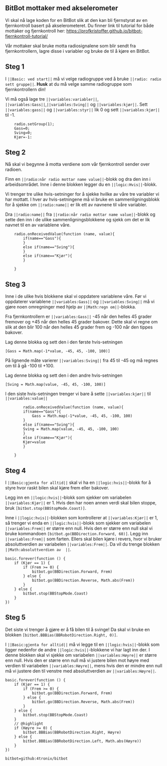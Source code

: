 ## BitBot mottaker med akselerometer

Vi skal nå lage koden for en BitBot slik at den kan bli fjernstyrat av en fjernkontroll basert på akselerometeret. Du finner link til tutorial for både mottaker og fjernkontroll her: https://profkristoffer.github.io/bitbot-fjernkontroll-tutorial/  

Vår mottaker skal bruke motta radiosignalene som blir sendt fra fjernkontrollern, lagre disse i variabler og bruke de til å kjøre en BitBot.

## Steg 1
I ``||Basic: ved start||`` må vi velge radiogruppe ved å bruke ``||radio: radio sett gruppe||``. **Husk** at du må velge samme radiogruppe som fjernkontrollern din!  

Vi må også lage tre ``||variables:variabler||``, ``||variables:Gass||``,``||variables:Sving||`` og ``||variables:kjør||``. Sett  ``||variables:gass||`` og ``||variables:styr||`` lik 0 og sett ``||variables:kjør||`` til -1.

```blocks
    radio.setGroup(1);
    Gass=0;
    Sving=0;
    Kjør=-1:
```

## Steg 2
Nå skal vi begynne å motta verdiene som vår fjernkontroll sender over radioen.  

Finn en ``||radio:når radio mottar name value||``-blokk og dra den inn i arbeidsområdet. Inne i denne blokken legger du en ``||logic:Hvis||``-blokk.  

Vi trenger tre ulike hvis-setninger for å sjekke hvilke av våre tre variabler vi har mottatt. I hver av hvis-setningene må vi bruke en sammenligningsblokk for å sjekke om ``||radio:name||`` er lik ett av navnene til våre variabler.  

Dra ``||radio:name||`` fra ``||radio:når radio mottar name value||``-blokk og sette den inn i de ulike sammenligningsblokkene og sjekk om det er lik navnet til en av variablene våre.

```blocks
    radio.onReceivedValue(function (name, value){ 
        if(name=="Gass"){
        }
        else if(name=="Sving"){
        }
        else if(name=="Kjør"){
        }
        
    }
```
## Steg 3
Inne i de ulike hvis blokkene skal vi oppdatere variablene våre. Før vi oppdaterer variablene ``||variables:Gass||`` og ``||variables:Sving||`` må vi gjøre noen omregninger med hjelp av ``||Math:regn om||``-blokka. 

Fra fjernkontrollern er ``||variables:Gass||`` -45 når den helles 45 grader fremover og +45 når den helles 45 grader bakover. Dette skal vi regne om slik at den blir 100 når den helles 45 grader frem og -100 når den tippes bakover.  

Lag denne blokka og sett den i den første hvis-setningen  

 ``[Gass = Math.map(-1*value, -45, 45, -100, 100)]``  

På lignende måte varierer ``||variables:Sving||`` fra 45 til -45 og må regnes om til å gå -100 til +100.

Lag denne blokka og sett den i den andre hvis-setningen

 ``[Sving = Math.map(value, -45, 45, -100, 100)]``  

I den siste hvis-setningen trenger vi bare å sette ``||variables:kjør||`` til ``||variables:value||``

```blocks
        radio.onReceivedValue(function (name, value){ 
        if(name=="Gass"){
            Gass = Math.map(-1*value, -45, 45, -100, 100)
        }
        else if(name=="Sving"){
        Sving = Math.map(value, -45, 45, -100, 100)
        }
        else if(name=="Kjør"){
        Kjør=value
        }
        
    }
```

## Steg 4
I ``||Basic:gjenta for alltid||`` skal vi ha en ``||logic:hvis||``-blokk for å styre hvor raskt bilen skal kjøre frem eller bakover.  

Legg inn en ``||logic:hvis||``-blokk som sjekker om variabelen ``||variables:Kjør||`` er 1. Hvis den har noen annen verdi skal bilen stoppe, bruk ``[bitbot.stop(BBStopMode.Coast)]``. 

Inne i ``||logic:hvis||``-blokken som kontrollerer at ``||variables:Kjør||`` er 1, så trenger vi enda en ``||logic:hvis||``-blokk som sjekker om variabelen ``||variables:Frem||`` er større enn null. Hvis den er større enn null skal vi bruke kommandoen ``[bitbot.go(BBDirection.Forward, 60)]``. Legg inn ``||variables:Frem||`` som farten.
Ellers skal bilen kjøre i revers, hvor vi bruker absoluttverdien av variabelen ``||variables:Frem||``. Da vil du trenge blokken ``||Math:absoluttverdien av  ||``.

```blocks
basic.forever(function () {
    if (Kjør == 1) {
        if (Frem >= 0) {
            bitbot.go(BBDirection.Forward, Frem)
        } else {
            bitbot.go(BBDirection.Reverse, Math.abs(Frem))
        }
    } else {
        bitbot.stop(BBStopMode.Coast)
    }
})
```

## Steg 5
Det siste vi trenger å gjøre er å få bilen til å svinge! Da skal vi bruke en blokken ``[bitbot.BBBias(BBRobotDirection.Right, 0)]``. 

I ``||Basic:gjenta for alltid||`` må vi legge til en ``||logic:hvis||``-blokk som ligger nedenfor de andre ``||logic:hvis||``-blokkene vi har lagt inn der. I denne blokken skal vi sjekke om variabelen ``||variables:Høyre||`` er større enn null. 
Hvis den er større enn null må vi justere bilen mot høyre med verdien til variabelen ``||variables:Høyre||``, mens hvis den er mindre enn null må vi justere den til venstre med absoluttverdien av ``||variables:Høyre||``.

```blocks
basic.forever(function () {
    if (Kjør == 1) {
        if (Frem >= 0) {
            bitbot.go(BBDirection.Forward, Frem)
        } else {
            bitbot.go(BBDirection.Reverse, Math.abs(Frem))
        }
    } else {
        bitbot.stop(BBStopMode.Coast)
    }
    // @highlight
    if (Høyre >= 0) {
        bitbot.BBBias(BBRobotDirection.Right, Høyre)
    } else {
        bitbot.BBBias(BBRobotDirection.Left, Math.abs(Høyre))
    }
})
```

<!---
```blocks

```
``||||``
--->
```package
bitbot=github:4tronix/bitbot
```
<script src="https://makecode.com/gh-pages-embed.js"></script><script>makeCodeRender("{{ site.makecode.home_url }}", "{{ site.github.owner_name }}/{{ site.github.repository_name }}");</script>